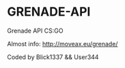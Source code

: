 # GRENADE-API
Grenade API CS:GO

Almost info:
http://moveax.eu/grenade/


Coded by Blick1337 && User344
